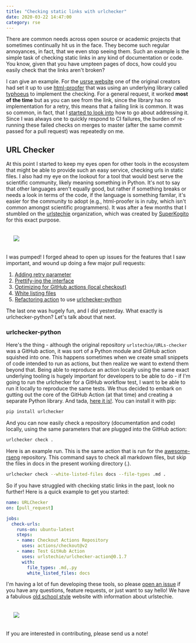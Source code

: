 ```yaml
---
title: "Checking static links with urlchecker"
date: 2020-03-22 14:47:00
category: rse
---
```


There are common needs across open source or academic projects that sometimes 
continually hit us in the face. They become such regular annoyances, in fact,
that we even stop seeing them. Such an example is the simple task of checking
static links in any kind of documentation or code. You know, given that you
have umpteen pages of docs, how could you easily check that the links aren't
broken?

I can give an example. For the <a href="https://us-rse.org" target="_blank">usrse website</a> one of the original
creators had set it up to use <a href="https://github.com/gjtorikian/html-proofer" target="_blank">html-proofer</a> 
that was using an underlying library called <a href="https://github.com/typhoeus/typhoeus/issues/182" target="_blank">typhoeus</a> 
to implement the checking. For a general request, it worked <strong>most of the time</strong> but as you can see
from the link, since the library has no implementation for a retry, this means that a failing
link is common. It was so common, in fact, that I <a target="_blank" href="https://github.com/USRSE/usrse.github.io/issues/171">started to look into</a> how to go about addressing it. Since I was always one to quickly respond to CI
failures, the burden of re-running these failed checks on merges to master (after
the same commit passed for a pull request) was repeatedly on me.

## URL Checker

At this point I started to keep my eyes open for other tools in the ecosystem that
might be able to provide such an easy service, checking urls in static files.
I also had my eye on the lookout for a tool that would best serve the scientific
community, likely meaning something in Python. It's not to say that other languages aren't
equally good, but rather if something breaks or needs a look in terms of the code,
if the language is something familar, it's easier for the community to adopt (e.g.,
html-proofer is in ruby, which isn't common amongst scientific programmers).
It was after a few months that I stumbled on the <a href="https://github.com/urlstechie" target="_blank">urlstechie</a> organization, 
which was created by <a href="https://github.com/SuperKogito" target="_blank">SuperKogito</a> for this exact purpose.

<div style="padding:20px">
<img src="https://raw.githubusercontent.com/urlstechie/urlchecker-python/master/docs/urlstechie.png">
</div>

I was pumped! I forged ahead to open up issues for the features that I saw important,
and wound up doing a few major pull requests:

<ol class="custom-counter">
  <li><a target="_blank" href="https://github.com/urlstechie/urlchecker-action/pull/17">Adding retry parameter</a></li>
  <li><a target="_blank" href="https://github.com/urlstechie/urlchecker-action/pull/19">Prettify-ing the interface</a></li>
  <li><a target="_blank" href="https://github.com/urlstechie/urlchecker-action/pull/24">Optimizing for GitHub actions (local checkout)</a></li>
  <li><a target="_blank" href="https://github.com/urlstechie/urlchecker-action/pull/30">White listing files</a></li>
  <li><a target="_blank" href="https://github.com/urlstechie/urlchecker-action/pull/36">Refactoring action</a> to use <a href="https://github.com/urlstechie/urlchecker-python" target="_blank">urlchecker-python</a></li>
</ol>

The last one was hugely fun, and I did yesterday. What exactly is urlchecker-python? Let's
talk about that next.

### urlchecker-python

Here's the thing - although the original repository `urlstechie/URLs-checker` was a GitHub action, 
it was sort of a Python module and GitHub action squished into one. This happens sometimes when we 
create small snippets of code intended to run as actions, but then realize we want to extend them
beyond that. Being able to reproduce an action locally using the same exact underlying tooling 
is hugely important for developers to be able to do - if I'm going to run the urlchecker for a GitHub workflow test, 
I want to be able to run it locally to reproduce the same tests. We thus
decided to embark on gutting out the core of the GitHub Action (at that time)
and creating a separate Python library. And tada, <a href="https://github.com/urlstechie/urlchecker-python" target="_blank">here it is!</a>.
You can install it with pip:

```bash
pip install urlchecker
```

And you can now easily check a repository (documentation and code) locally, using the
same parameters that are plugged into the GitHub action:

```bash
urlchecker check .
```

Here is an example run. This is the same action that is run for the <a target="_blank" href="https://github.com/rseng/awesome-rseng/blob/master/.github/workflows/urlchecker.yml">awesome-rseng</a> repository. This command says to check all markdown files,
but skip the files in docs in the present working directory (.).


```bash
urlchecker check --white-listed-files docs --file-types .md .
```

<script id="asciicast-312533" src="https://asciinema.org/a/312533.js" data-speed="2" async></script>

So if you have struggled with checking static links in the past, look no further!
Here is a quick example to get you started:

```yaml
name: URLChecker
on: [pull_request]

jobs:
  check-urls:
    runs-on: ubuntu-latest
    steps:
    - name: Checkout Actions Repository
      uses: actions/checkout@v2
    - name: Test GitHub Action
      uses: urlstechie/urlchecker-action@0.1.7
      with: 
        file_types: .md,.py
        white_listed_files: docs
```

I'm having a lot of fun developing these tools, so please <a target="_blank" href="https://github.com/urlstechie/urlchecker-action/issues">open an issue</a> if you have any questions, feature requests, or just want to say hello! We have
a fabulous <a href="https://urlstechie.github.io/" target="_blank">old school style</a> website
with information about urlstechie. 

<div style="padding:20px">
<img src="https://raw.githubusercontent.com/vsoch/vsoch.github.io/master/assets/images/posts/urlstechie/urlstechie.png">
</div>


If you are interested in contributing, please send
us a note!
